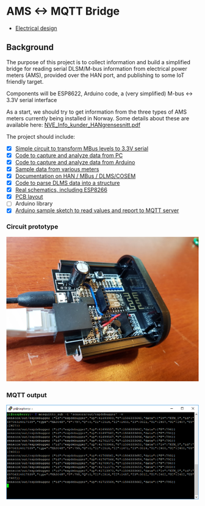 # AMS <-> MQTT Bridge

* [Electrical design](./Electrical)

## Background
The purpose of this project is to collect information and build a simplified bridge for reading serial DLSM/M-bus information from electrical power meters (AMS), provided over the HAN port, and publishing to some IoT friendly target.

Components will be ESP8622, Arduino code, a (very simplified) M-bus <-> 3.3V serial interface

As a start, we should try to get information from the three types of AMS meters currently being installed in Norway. Some details about these are available here: [NVE_Info_kunder_HANgrensesnitt.pdf](Documentation/NVE_Info_kunder_HANgrensesnitt.pdf)

The project should include:
- [x] [Simple circuit to transform MBus levels to 3.3V serial](/Electrical)
- [x] [Code to capture and analyze data from PC](/Code/HanDebugger)
- [x] [Code to capture and analyze data from Arduino](/Code/ESPDebugger)
- [x] [Sample data from various meters](/Samples)
- [x] [Documentation on HAN / MBus / DLMS/COSEM](/Documentation)
- [X] [Code to parse DLMS data into a structure](/Code/Arduino/HanReader/src)
- [X] [Real schematics, including ESP8266](/Electrical/PCB)
- [X] [PCB layout](/Electrical/PCB)
- [ ] Arduino library
- [X] [Arduino sample sketch to read values and report to MQTT server](/Code/Arduino)

### Circuit prototype
![Breadboard](/Electrical/Prototype.jpg)

### MQTT output
![MQTT screenshot](/Electrical/MQTT%20screenshot.png)
